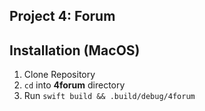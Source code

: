 ## Project 4: Forum

## Installation (MacOS)
1. Clone Repository
2. `cd` into **4forum** directory
2. Run `swift build && .build/debug/4forum `
